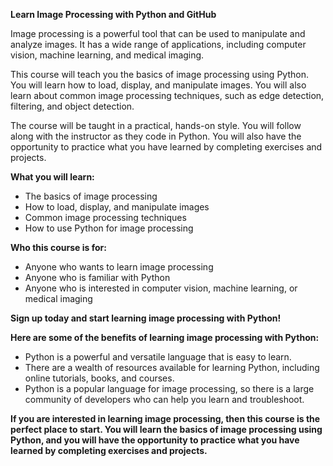 **Learn Image Processing with Python and GitHub**

Image processing is a powerful tool that can be used to manipulate and analyze images. It has a wide range of applications, including computer vision, machine learning, and medical imaging.

This course will teach you the basics of image processing using Python. You will learn how to load, display, and manipulate images. You will also learn about common image processing techniques, such as edge detection, filtering, and object detection.

The course will be taught in a practical, hands-on style. You will follow along with the instructor as they code in Python. You will also have the opportunity to practice what you have learned by completing exercises and projects.

**What you will learn:**

* The basics of image processing
* How to load, display, and manipulate images
* Common image processing techniques
* How to use Python for image processing

**Who this course is for:**

* Anyone who wants to learn image processing
* Anyone who is familiar with Python
* Anyone who is interested in computer vision, machine learning, or medical imaging

**Sign up today and start learning image processing with Python!**

**Here are some of the benefits of learning image processing with Python:**

* Python is a powerful and versatile language that is easy to learn.
* There are a wealth of resources available for learning Python, including online tutorials, books, and courses.
* Python is a popular language for image processing, so there is a large community of developers who can help you learn and troubleshoot.

**If you are interested in learning image processing, then this course is the perfect place to start. You will learn the basics of image processing using Python, and you will have the opportunity to practice what you have learned by completing exercises and projects.**
